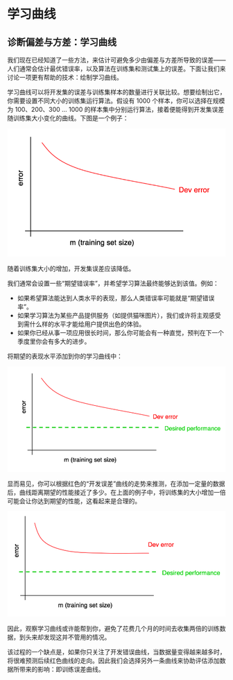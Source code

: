 # 学习曲线
## 诊断偏差与方差：学习曲线


我们现在已经知道了一些方法，来估计可避免多少由偏差与方差所导致的误差——人们通常会估计最优错误率，以及算法在训练集和测试集上的误差。下面让我们来讨论一项更有帮助的技术：绘制学习曲线。

学习曲线可以将开发集的误差与训练集样本的数量进行关联比较。想要绘制出它，你需要设置不同大小的训练集运行算法。假设有 1000 个样本，你可以选择在规模为 100、200、300 ... 1000 的样本集中分别运行算法，接着便能得到开发集误差随训练集大小变化的曲线。下图是一个例子：

![](../img/ch28_01.jpg)

随着训练集大小的增加，开发集误差应该降低。 

我们通常会设置一些“期望错误率”，并希望学习算法最终能够达到该值。例如：

- 如果希望算法能达到人类水平的表现，那么人类错误率可能就是“期望错误率”。
- 如果学习算法为某些产品提供服务（如提供猫咪图片），我们或许将主观感受到需什么样的水平才能给用户提供出色的体验。
- 如果你已经从事一项应用很长时间，那么你可能会有一种直觉，预判在下一个季度里你会有多大的进步。 

将期望的表现水平添加到你的学习曲线中： 

![](../img/ch28_02.jpg)

显而易见，你可以根据红色的“开发误差”曲线的走势来推测，在添加一定量的数据后，曲线距离期望的性能接近了多少。在上面的例子中，将训练集的大小增加一倍可能会让你达到期望的性能，这看起来是合理的。 

![](../img/ch28_03.jpg)

因此，观察学习曲线或许能帮到你，避免了花费几个月的时间去收集两倍的训练数据，到头来却发现这并不管用的情况。 

该过程的一个缺点是，如果你只关注了开发错误曲线，当数据量变得越来越多时，将很难预测后续红色曲线的走向。因此我们会选择另外一条曲线来协助评估添加数据所带来的影响：即训练误差曲线。
